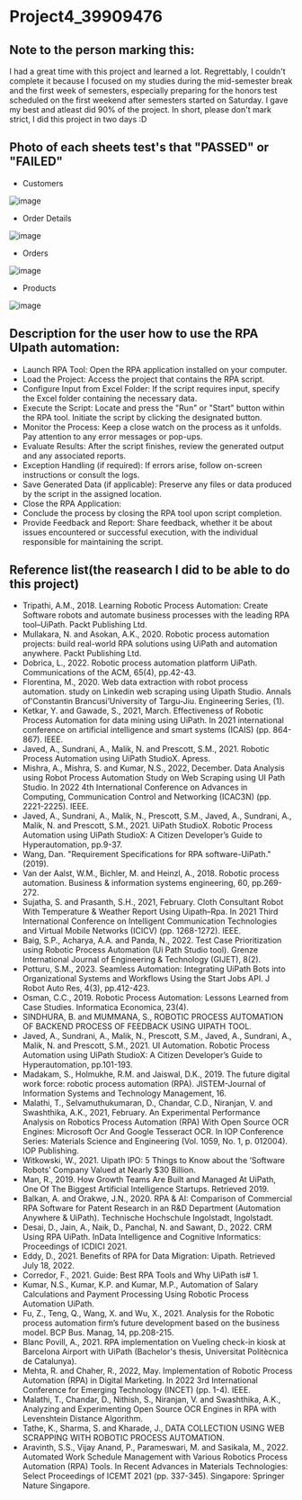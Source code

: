 # Project4_39909476
## Note to the person marking this:
I had a great time with this project and learned a lot. Regrettably, I couldn't complete it because I focused on my studies during the mid-semester break and the first week of semesters, especially preparing for the honors test scheduled on the first weekend after semesters started on Saturday. I gave my best and atleast did 90% of the project. In short, please don't mark strict, I did this project in two days :D
## Photo of each sheets test's that "PASSED" or "FAILED"
- Customers
  
 ![image](https://github.com/XoXoTheFrozenFox/CMPG323_Project4_39909476/assets/104361159/67dad50a-f44d-4303-9a50-89971ba3909e)

- Order Details
  
 ![image](https://github.com/XoXoTheFrozenFox/CMPG323_Project4_39909476/assets/104361159/b02381b5-1154-4a79-a069-e6a368c78f5e)
 
- Orders
  
 ![image](https://github.com/XoXoTheFrozenFox/CMPG323_Project4_39909476/assets/104361159/b3ae706f-9b86-4860-ad59-fddfa32056b1)
 
- Products
   
 ![image](https://github.com/XoXoTheFrozenFox/CMPG323_Project4_39909476/assets/104361159/2d825386-f516-4087-b766-aee077823d59)
 
## Description for the user how to use the RPA UIpath automation:  
- Launch RPA Tool: Open the RPA application installed on your computer.
- Load the Project: Access the project that contains the RPA script.
- Configure Input from Excel Folder: If the script requires input, specify the Excel folder containing the necessary data.
- Execute the Script: Locate and press the "Run" or "Start" button within the RPA tool. Initiate the script by clicking the designated button.
- Monitor the Process: Keep a close watch on the process as it unfolds. Pay attention to any error messages or pop-ups.
- Evaluate Results: After the script finishes, review the generated output and any associated reports.
- Exception Handling (if required): If errors arise, follow on-screen instructions or consult the logs.
- Save Generated Data (if applicable): Preserve any files or data produced by the script in the assigned location.
- Close the RPA Application:
- Conclude the process by closing the RPA tool upon script completion.
- Provide Feedback and Report: Share feedback, whether it be about issues encountered or successful execution, with the individual responsible for maintaining the script.

## Reference list(the reasearch I did to be able to do this project)
- Tripathi, A.M., 2018. Learning Robotic Process Automation: Create Software robots and automate business processes with the leading RPA tool–UiPath. Packt Publishing Ltd.
- Mullakara, N. and Asokan, A.K., 2020. Robotic process automation projects: build real-world RPA solutions using UiPath and automation anywhere. Packt Publishing Ltd.
- Dobrica, L., 2022. Robotic process automation platform UiPath. Communications of the ACM, 65(4), pp.42-43.
- Florentina, M., 2020. Web data extraction with robot process automation. study on Linkedin web scraping using Uipath Studio. Annals of'Constantin Brancusi’University of Targu-Jiu. Engineering Series, (1).
- Ketkar, Y. and Gawade, S., 2021, March. Effectiveness of Robotic Process Automation for data mining using UiPath. In 2021 international conference on artificial intelligence and smart systems (ICAIS) (pp. 864-867). IEEE.
- Javed, A., Sundrani, A., Malik, N. and Prescott, S.M., 2021. Robotic Process Automation using UiPath StudioX. Apress.
- Mishra, A., Mishra, S. and Kumar, N.S., 2022, December. Data Analysis using Robot Process Automation Study on Web Scraping using UI Path Studio. In 2022 4th International Conference on Advances in Computing, Communication Control and Networking (ICAC3N) (pp. 2221-2225). IEEE.
- Javed, A., Sundrani, A., Malik, N., Prescott, S.M., Javed, A., Sundrani, A., Malik, N. and Prescott, S.M., 2021. UiPath StudioX. Robotic Process Automation using UiPath StudioX: A Citizen Developer’s Guide to Hyperautomation, pp.9-37.
- Wang, Dan. "Requirement Specifications for RPA software-UiPath." (2019).
- Van der Aalst, W.M., Bichler, M. and Heinzl, A., 2018. Robotic process automation. Business & information systems engineering, 60, pp.269-272.
- Sujatha, S. and Prasanth, S.H., 2021, February. Cloth Consultant Robot With Temperature & Weather Report Using Uipath–Rpa. In 2021 Third International Conference on Intelligent Communication Technologies and Virtual Mobile Networks (ICICV) (pp. 1268-1272). IEEE.
- Baig, S.P., Acharya, A.A. and Panda, N., 2022. Test Case Prioritization using Robotic Process Automation (Ui Path Studio tool). Grenze International Journal of Engineering & Technology (GIJET), 8(2).
- Potturu, S.M., 2023. Seamless Automation: Integrating UiPath Bots into Organizational Systems and Workflows Using the Start Jobs API. J Robot Auto Res, 4(3), pp.412-423.
- Osman, C.C., 2019. Robotic Process Automation: Lessons Learned from Case Studies. Informatica Economica, 23(4).
- SINDHURA, B. and MUMMANA, S., ROBOTIC PROCESS AUTOMATION OF BACKEND PROCESS OF FEEDBACK USING UIPATH TOOL.
- Javed, A., Sundrani, A., Malik, N., Prescott, S.M., Javed, A., Sundrani, A., Malik, N. and Prescott, S.M., 2021. UI Automation. Robotic Process Automation using UiPath StudioX: A Citizen Developer’s Guide to Hyperautomation, pp.101-193.
- Madakam, S., Holmukhe, R.M. and Jaiswal, D.K., 2019. The future digital work force: robotic process automation (RPA). JISTEM-Journal of Information Systems and Technology Management, 16.
- Malathi, T., Selvamuthukumaran, D., Chandar, C.D., Niranjan, V. and Swashthika, A.K., 2021, February. An Experimental Performance Analysis on Robotics Process Automation (RPA) With Open Source OCR Engines: Microsoft Ocr And Google Tesseract OCR. In IOP Conference Series: Materials Science and Engineering (Vol. 1059, No. 1, p. 012004). IOP Publishing.
- Witkowski, W., 2021. Uipath IPO: 5 Things to Know about the ‘Software Robots’ Company Valued at Nearly $30 Billion.
- Man, R., 2019. How Growth Teams Are Built and Managed At UiPath, One Of The Biggest Artificial Intelligence Startups. Retrieved 2019.
- Balkan, A. and Orakwe, J.N., 2020. RPA & AI: Comparison of Commercial RPA Software for Patent Research in an R&D Department (Automation Anywhere & UiPath). Technische Hochschule Ingolstadt, Ingolstadt.
- Desai, D., Jain, A., Naik, D., Panchal, N. and Sawant, D., 2022. CRM Using RPA UiPath. InData Intelligence and Cognitive Informatics: Proceedings of ICDICI 2021.
- Eddy, D., 2021. Benefits of RPA for Data Migration: Uipath. Retrieved July 18, 2022.
- Corredor, F., 2021. Guide: Best RPA Tools and Why UiPath is# 1.
- Kumar, N.S., Kumar, K.P. and Kumar, M.P., Automation of Salary Calculations and Payment Processing Using Robotic Process Automation UiPath.
- Fu, Z., Teng, Q., Wang, X. and Wu, X., 2021. Analysis for the Robotic process automation firm’s future development based on the business model. BCP Bus. Manag, 14, pp.208-215.
- Blanc Povill, A., 2021. RPA implementation on Vueling check-in kiosk at Barcelona Airport with UiPath (Bachelor's thesis, Universitat Politècnica de Catalunya).
- Mehta, R. and Chaher, R., 2022, May. Implementation of Robotic Process Automation (RPA) in Digital Marketing. In 2022 3rd International Conference for Emerging Technology (INCET) (pp. 1-4). IEEE.
- Malathi, T., Chandar, D., Nithish, S., Niranjan, V. and Swashthika, A.K., Analyzing and Experimenting Open Source OCR Engines in RPA with Levenshtein Distance Algorithm.
- Tathe, K., Sharma, S. and Kharade, J., DATA COLLECTION USING WEB SCRAPPING WITH ROBOTIC PROCESS AUTOMATION.
- Aravinth, S.S., Vijay Anand, P., Parameswari, M. and Sasikala, M., 2022. Automated Work Schedule Management with Various Robotics Process Automation (RPA) Tools. In Recent Advances in Materials Technologies: Select Proceedings of ICEMT 2021 (pp. 337-345). Singapore: Springer Nature Singapore.
